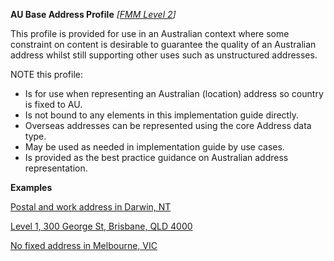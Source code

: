 **AU Base Address Profile** *[[FMM Level 2](guidance.html)]*

This profile is provided for use in an Australian context where some constraint on content is desirable to guarantee the quality of an Australian address whilst still supporting
other uses such as unstructured addresses. 

NOTE this profile:
* Is for use when representing an Australian (location) address so country is fixed to AU.
* Is not bound to any elements in this implementation guide directly.
* Overseas addresses can be represented using the core Address data type.
* May be used as needed in implementation guide by use cases.
* Is provided as the best practice guidance on Australian address representation.

**Examples**

[Postal and work address in Darwin, NT](Patient-address-example0.html)

[Level 1, 300 George St, Brisbane, QLD 4000](Patient-address-example1.html)

[No fixed address in Melbourne, VIC](Patient-address-example2.html)
